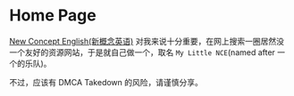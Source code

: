 # Home Page

[New Concept English(新概念英语)](https://en.wikipedia.org/wiki/New_Concept_English) 对我来说十分重要，在网上搜索一圈居然没一个友好的资源网站，于是就自己做一个，取名 `My Little NCE`(named after 一个的乐队)。

不过，应该有 DMCA Takedown 的风险，请谨慎分享。
